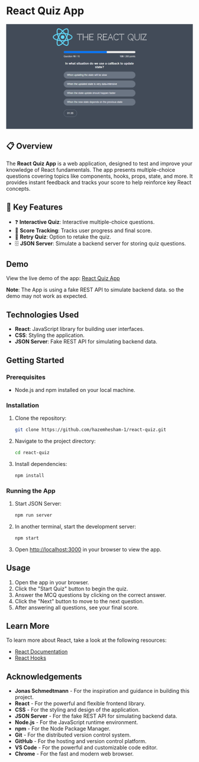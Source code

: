 # React Quiz App

![React Quiz App](./public/assets/react-app-demo.png)

## 📋 Overview

The **React Quiz App** is a web application, designed to test and improve your knowledge of React fundamentals. The app presents multiple-choice questions covering topics like components, hooks, props, state, and more. It provides instant feedback and tracks your score to help reinforce key React concepts.

## 🔑 Key Features

- ❓ **Interactive Quiz**: Interactive multiple-choice questions.
- 🧠 **Score Tracking**: Tracks user progress and final score.
- 🔁 **Retry Quiz**: Option to retake the quiz.
- 🗄️ **JSON Server**: Simulate a backend server for storing quiz questions.

## Demo

View the live demo of the app: [React Quiz App](https://react-quiz-hazem.netlify.app)

**Note**: The App is using a fake REST API to simulate backend data. so the demo may not work as expected.

## Technologies Used

- **React**: JavaScript library for building user interfaces.
- **CSS**: Styling the application.
- **JSON Server**: Fake REST API for simulating backend data.

## Getting Started

### Prerequisites

- Node.js and npm installed on your local machine.

### Installation

1. Clone the repository:
   ```bash
   git clone https://github.com/hazemhesham-1/react-quiz.git
   ```
2. Navigate to the project directory:
   ```bash
   cd react-quiz
   ```
3. Install dependencies:
   ```bash
   npm install
   ```

### Running the App

1. Start JSON Server:
   ```bash
   npm run server
   ```
2. In another terminal, start the development server:
   ```bash
   npm start
   ```
3. Open [http://localhost:3000](http://localhost:3000) in your browser to view the app.

## Usage

1. Open the app in your browser.
2. Click the "Start Quiz" button to begin the quiz.
3. Answer the MCQ questions by clicking on the correct answer.
4. Click the "Next" button to move to the next question.
5. After answering all questions, see your final score.

## Learn More

To learn more about React, take a look at the following resources:

- [React Documentation](https://reactjs.org/docs/getting-started.html)
- [React Hooks](https://reactjs.org/docs/hooks-intro.html)

## Acknowledgements

- **Jonas Schmedtmann** - For the inspiration and guidance in building this project.
- **React** - For the powerful and flexible frontend library.
- **CSS** - For the styling and design of the application.
- **JSON Server** - For the fake REST API for simulating backend data.
- **Node.js** - For the JavaScript runtime environment.
- **npm** - For the Node Package Manager.
- **Git** - For the distributed version control system.
- **GitHub** - For the hosting and version control platform.
- **VS Code** - For the powerful and customizable code editor.
- **Chrome** - For the fast and modern web browser.
